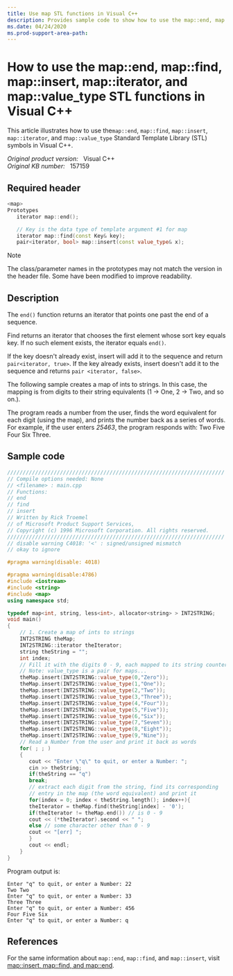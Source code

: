 ```yaml
---
title: Use map STL functions in Visual C++
description: Provides sample code to show how to use the map::end, map::find, map::insert, map::iterator, and map::value_type STL functions in Visual C++.
ms.date: 04/24/2020
ms.prod-support-area-path: 
---
```

# How to use the map::end, map::find, map::insert, map::iterator, and map::value_type STL functions in Visual C++

This article illustrates how to use the`map::end`, `map::find`, `map::insert`, `map::iterator`, and m`ap::value_type` Standard Template Library (STL) symbols in Visual C++.

_Original product version:_ &nbsp; Visual C++  
_Original KB number:_ &nbsp; 157159

## Required header

```cpp
<map>
Prototypes
   iterator map::end();

   // Key is the data type of template argument #1 for map
   iterator map::find(const Key& key);
   pair<iterator, bool> map::insert(const value_type& x);
```

> [!NOTE]
> The class/parameter names in the prototypes may not match the version in the header file. Some have been modified to improve readability.

## Description

The `end()` function returns an iterator that points one past the end of a sequence.

Find returns an iterator that chooses the first element whose sort key equals key. If no such element exists, the iterator equals `end()`.

If the key doesn't already exist, insert will add it to the sequence and return `pair<iterator, true>`. If the key already exists, insert doesn't add it to the sequence and returns `pair <iterator, false>`.

The following sample creates a map of ints to strings. In this case, the mapping is from digits to their string equivalents (1 -> One, 2 -> Two, and so on.).

The program reads a number from the user, finds the word equivalent for each digit (using the map), and prints the number back as a series of words. For example, if the user enters *25463*, the program responds with: Two Five Four Six Three.

## Sample code

```cpp
//////////////////////////////////////////////////////////////////////
// Compile options needed: None
// <filename> : main.cpp
// Functions:
// end
// find
// insert
// Written by Rick Troemel
// of Microsoft Product Support Services,
// Copyright (c) 1996 Microsoft Corporation. All rights reserved.
//////////////////////////////////////////////////////////////////////
// disable warning C4018: '<' : signed/unsigned mismatch
// okay to ignore

#pragma warning(disable: 4018)

#pragma warning(disable:4786)
#include <iostream>
#include <string>
#include <map>
using namespace std;

typedef map<int, string, less<int>, allocator<string> > INT2STRING;
void main()
{
    // 1. Create a map of ints to strings
    INT2STRING theMap;
    INT2STRING::iterator theIterator;
    string theString = "";
    int index;
    // Fill it with the digits 0 - 9, each mapped to its string counterpart
    // Note: value_type is a pair for maps...
    theMap.insert(INT2STRING::value_type(0,"Zero"));
    theMap.insert(INT2STRING::value_type(1,"One"));
    theMap.insert(INT2STRING::value_type(2,"Two"));
    theMap.insert(INT2STRING::value_type(3,"Three"));
    theMap.insert(INT2STRING::value_type(4,"Four"));
    theMap.insert(INT2STRING::value_type(5,"Five"));
    theMap.insert(INT2STRING::value_type(6,"Six"));
    theMap.insert(INT2STRING::value_type(7,"Seven"));
    theMap.insert(INT2STRING::value_type(8,"Eight"));
    theMap.insert(INT2STRING::value_type(9,"Nine"));
    // Read a Number from the user and print it back as words
    for( ; ; )
    {
       cout << "Enter \"q\" to quit, or enter a Number: ";
       cin >> theString;
       if(theString == "q")
       break;
       // extract each digit from the string, find its corresponding
       // entry in the map (the word equivalent) and print it
       for(index = 0; index < theString.length(); index++){
       theIterator = theMap.find(theString[index] - '0');
       if(theIterator != theMap.end()) // is 0 - 9
       cout << (*theIterator).second << " ";
       else // some character other than 0 - 9
       cout << "[err] ";
       }
       cout << endl;
    }
}
```

Program output is:

```console
Enter "q" to quit, or enter a Number: 22
Two Two
Enter "q" to quit, or enter a Number: 33
Three Three
Enter "q" to quit, or enter a Number: 456
Four Five Six
Enter "q" to quit, or enter a Number: q
```

## References

For the same information about `map::end`, `map::find`, and `map::insert`, visit [map::insert, map::find, and map::end](/previous-versions/visualstudio/visual-studio-2010/wwcahb6y(v%3dvs.100)).
